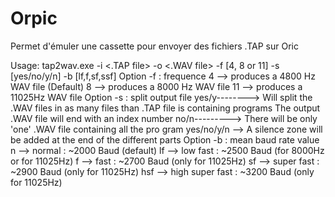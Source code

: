 # Orpic
Permet d'émuler une cassette pour envoyer des fichiers .TAP sur Oric


 Usage: tap2wav.exe -i <.TAP file> -o <.WAV file> -f [4, 8 or 11] -s [yes/no/y/n]
 -b [lf,f,sf,ssf]
   Option -f : frequence
        4 --> produces a 4800 Hz WAV file (Default)
        8 --> produces a 8000 Hz WAV file
        11 --> produces a 11025Hz WAV file
   Option -s : split output file
         yes/y--------> Will split the .WAV files in as many files than .TAP file
 is containing programs
                       The output .WAV file will end with an index number
        no/n---------> There will be only 'one' .WAV file containing all the pro
gram
        yes/no/y/n --> A silence zone will be added at the end of the different
parts
  Option -b : mean baud rate value
        n  --> normal          : ~2000 Baud (default)
       lf  --> low fast        : ~2500 Baud (for 8000Hz or for 11025Hz)
        f  --> fast            : ~2700 Baud (only for 11025Hz)
       sf  --> super fast      : ~2900 Baud (only for 11025Hz)
      hsf  --> high super fast : ~3200 Baud (only for 11025Hz)
